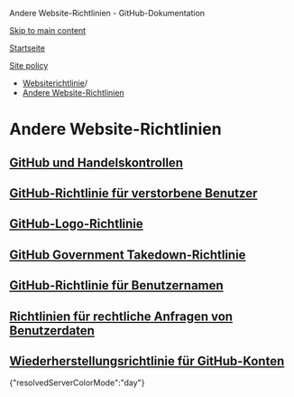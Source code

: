 Andere Website-Richtlinien - GitHub-Dokumentation

[Skip to main content](#main-content)

[Startseite](/de)

[Site policy](/de/site-policy)

* [Websiterichtlinie](/de/site-policy)/
* [Andere Website-Richtlinien](/de/site-policy/other-site-policies)

Andere Website-Richtlinien
==========

[GitHub und Handelskontrollen](/de/site-policy/other-site-policies/github-and-trade-controls)
----------

[GitHub-Richtlinie für verstorbene Benutzer](/de/site-policy/other-site-policies/github-deceased-user-policy)
----------

[GitHub-Logo-Richtlinie](/de/site-policy/other-site-policies/github-logo-policy)
----------

[GitHub Government Takedown-Richtlinie](/de/site-policy/other-site-policies/github-government-takedown-policy)
----------

[GitHub-Richtlinie für Benutzernamen](/de/site-policy/other-site-policies/github-username-policy)
----------

[Richtlinien für rechtliche Anfragen von Benutzerdaten](/de/site-policy/other-site-policies/guidelines-for-legal-requests-of-user-data)
----------

[Wiederherstellungsrichtlinie für GitHub-Konten](/de/site-policy/other-site-policies/github-account-recovery-policy)
----------

{"resolvedServerColorMode":"day"}
